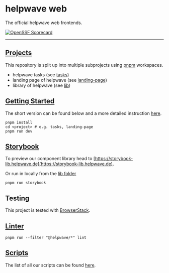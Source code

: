 # helpwave web

The official helpwave web frontends.

[![OpenSSF Scorecard](https://api.securityscorecards.dev/projects/github.com/helpwave/web/badge)](https://securityscorecards.dev/viewer/?uri=github.com/helpwave/web)

---

## [Projects](./documentation/structure.md) 
This repository is split up into multiple subprojects using [pnpm](https://pnpm.io) workspaces.
- helpwave tasks (see [tasks](/tasks))
- landing page of helpwave (see [landing-page](/landing-page))
- library of helpwave (see [lib](/lib))

## [Getting Started](documentation/gettingStarted.md)
The short version can be found below and a more detailed instruction [here](documentation/gettingStarted.md). 
```shell
pnpm install
cd <project> # e.g. tasks, landing-page
pnpm run dev
```

## [Storybook](documentation/storybook.md)

To preview our component library head to [https://storybook-lib.helpwave.de](https://storybook-lib.helpwave.de).

Or run in locally from the [lib folder](./lib)
```
pnpm run storybook
```

## Testing
This project is tested with [BrowserStack](https://www.browserstack.com).

## [Linter](./documentation/linter.md)
```shell
pnpm run --filter "@helpwave/*" lint
```

## [Scripts](documentation/scripts.md)
The list of all our scripts can be found [here](documentation/scripts.md).
